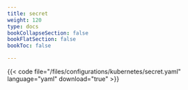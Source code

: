 ```yaml
---
title: secret
weight: 120
type: docs
bookCollapseSection: false
bookFlatSection: false
bookToc: false

---
```


{{< code file="/files/configurations/kubernetes/secret.yaml" language="yaml" download="true" >}}
